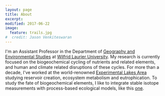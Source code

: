 ```yaml
---
layout: page
title: About
excerpt: 
modified: 2017-06-22
image:
  feature: trails.jpg
#  credit: Jason Venkiteswaran
---
```


I'm an Assistant Professor in the Department of [Geography and Environmental Studies](https://wlu.ca/ges) at [Wilfrid Laurier University](https://wlu.ca/jvenkiteswaran). My research is currently focused on the biogeochemical cycling of nutrients and related elements, and human and climate related disruptions of these cycles. For more than a decade, I've worked at the world-renowned [Experimental Lakes Area](http://www.iisd.org/ela/) studying reservoir creation, ecosystem metabolism and eutrophication. To study the fate of biogeochemical elements, I like to integrate stable isotope measurements with process-based ecological models, like this [one](https://scholar.google.ca/citations?view_op=view_citation&hl=en&user=4FQ_rQsAAAAJ&citation_for_view=4FQ_rQsAAAAJ:u5HHmVD_uO8C).

